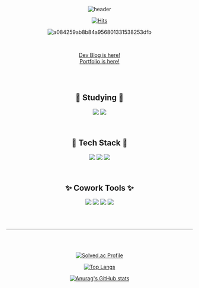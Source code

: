 <div align='center'>

![header](https://capsule-render.vercel.app/api?type=waving&color=timeGradient&height=300&section=header&text=%20%20You%20In%20My%20Area🪐%20%20&fontSize=70)



[![Hits](https://hits.seeyoufarm.com/api/count/incr/badge.svg?url=https%3A%2F%2Fgithub.com%2Fhong99cone&count_bg=%2300EFCD&title_bg=%2348C0FF&icon=trustpilot.svg&icon_color=%23FFFFFF&title=Hits&edge_flat=true)](https://github.com/hong99cone)

![a084259ab8b84a956801331538253dfb](https://user-images.githubusercontent.com/99633277/163265253-f0c8db6b-cdd3-45a7-9e64-348c106d06f9.gif)

</br>

[Dev Blog is here!](https://hawaiian-pizza-it.tistory.com/)    
[Portfolio is here!](#)


</br>
</br>


## 📝 Studying 📝
<img src="https://img.shields.io/badge/React-61DAFB?style=flat-square&logo=React&logoColor=white"/> <img src="https://img.shields.io/badge/Typescript-3178C6?style=flat-square&logo=Typescript&logoColor=white"/>

</br>


## 🌴 Tech Stack 🌴
<img src="https://img.shields.io/badge/HTML-E34F26?style=flat-square&logo=HTML5&logoColor=white"/> <img src="https://img.shields.io/badge/CSS3-1572B6?style=flat-square&logo=CSS3&logoColor=white"/> <img src="https://img.shields.io/badge/JavaScript-F7DF1E?style=flat-square&logo=JavaScript&logoColor=white"/>

</br>

## ✨ Cowork Tools ✨
<img src="https://img.shields.io/badge/Github-181717?style=flat-square&logo=GitHub&logoColor=white"/> <img src="https://img.shields.io/badge/Notion-000000?style=flat-square&logo=Notion&logoColor=white"/> <img src="https://img.shields.io/badge/Slack-4A154B?style=flat-square&logo=Slack&logoColor=white"/> <img src="https://img.shields.io/badge/Figma-F24E1E?style=flat-square&logo=Figma&logoColor=white"/>


</br>
</br>

* * *

</br>
</br>


[![Solved.ac Profile](http://mazassumnida.wtf/api/v2/generate_badge?boj=mm01000)](https://solved.ac/mm01000/)

[![Top Langs](https://github-readme-stats.vercel.app/api/top-langs/?username=hong99cone&layout=compact)](https://github.com/anuraghazra/github-readme-stats)


[![Anurag's GitHub stats](https://github-readme-stats.vercel.app/api?username=hong99cone&show_icons=true&theme=vue)](https://github.com/anuraghazra/github-readme-stats) 




</br>
</br>
</br>

</div>

